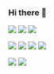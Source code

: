 ### Hi there 👋

<!--
**jampark1/jampark1** is a ✨ _special_ ✨ repository because its `README.md` (this file) appears on your GitHub profile.

Here are some ideas to get you started:

- 🔭 I’m currently working on ...
- 🌱 I’m currently learning ...
- 👯 I’m looking to collaborate on ...
- 🤔 I’m looking for help with ...
- 💬 Ask me about ...
- 📫 How to reach me: ...
- 😄 Pronouns: ...
- ⚡ Fun fact: ...
-->
<img src="https://img.shields.io/badge/C++-58FAF4?style=flat-square&logo=C++&logoColor=white"/> <img src="https://img.shields.io/badge/C'#-239120?style=flat-square&logo=C Sharp&logoColor=white"/> <img src="https://img.shields.io/badge/Delphi-EE1F35?style=flat-square&logo=Delphi&logoColor=white"/>

<img src="https://img.shields.io/badge/Mysql-4479A1?style=flat-square&logo=MySQL&logoColor=white"/> <img src="https://img.shields.io/badge/MariaDB-003545?style=flat-square&logo=MariaDB&logoColor=white"/> <img src="https://img.shields.io/badge/Oracle-F80000?style=flat-square&logo=Oracle&logoColor=white"/> <img src="https://img.shields.io/badge/Microsoft Access-A4373A?style=flat-square&logo=Microsoft Access&logoColor=white"/>

<img src="https://img.shields.io/badge/JSON-000000?style=flat-square&logo=JSON&logoColor=white"/> <img src="https://img.shields.io/badge/DevExpress-FF7200?style=flat-square&logo=DevExpress&logoColor=white"/>

